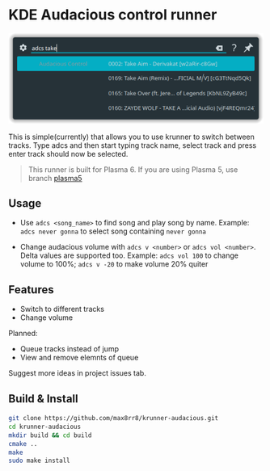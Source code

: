 # KDE Audacious control runner

![Example](./docs/demo.png)

This is simple(currently) that allows you to use krunner to switch between tracks. Type adcs and then start typing track name, select track and press enter track should now be selected.

> This runner is built for Plasma 6. 
> If you are using Plasma 5, use branch [plasma5](https://github.com/max8rr8/krunner-audacious/tree/plasma5)

## Usage

* Use `adcs <song_name>` to find song and play song by name.
  Example: `adcs never gonna` to select song containing `never gonna`

* Change audacious volume with `adcs v <number>` or `adcs vol <number>`. Delta values are supported too.
  Example: `adcs vol 100` to change volume to 100%; `adcs v -20` to make volume 20% quiter 

## Features
* Switch to different tracks
* Change volume

Planned:
* Queue tracks instead of jump
* View and remove elemnts of queue

Suggest more ideas in project issues tab.

## Build & Install
```bash
git clone https://github.com/max8rr8/krunner-audacious.git
cd krunner-audacious
mkdir build && cd build
cmake ..
make
sudo make install
```

